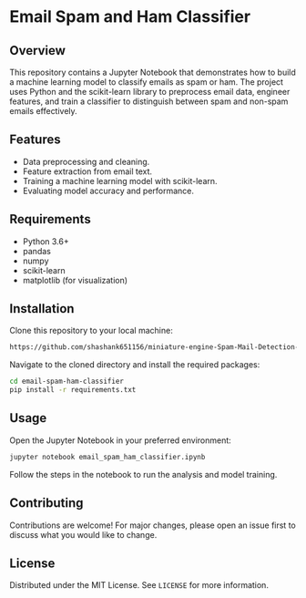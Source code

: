 # Email Spam and Ham Classifier

## Overview
This repository contains a Jupyter Notebook that demonstrates how to build a machine learning model to classify emails as spam or ham. The project uses Python and the scikit-learn library to preprocess email data, engineer features, and train a classifier to distinguish between spam and non-spam emails effectively.

## Features
- Data preprocessing and cleaning.
- Feature extraction from email text.
- Training a machine learning model with scikit-learn.
- Evaluating model accuracy and performance.

## Requirements
- Python 3.6+
- pandas
- numpy
- scikit-learn
- matplotlib (for visualization)

## Installation
Clone this repository to your local machine:
```bash
https://github.com/shashank651156/miniature-engine-Spam-Mail-Detection-/tree/main
```

Navigate to the cloned directory and install the required packages:
```bash
cd email-spam-ham-classifier
pip install -r requirements.txt
```

## Usage
Open the Jupyter Notebook in your preferred environment:
```bash
jupyter notebook email_spam_ham_classifier.ipynb
```

Follow the steps in the notebook to run the analysis and model training.

## Contributing
Contributions are welcome! For major changes, please open an issue first to discuss what you would like to change.

## License
Distributed under the MIT License. See `LICENSE` for more information.
